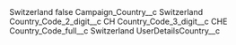 <?xml version="1.0" encoding="UTF-8"?>
<CustomMetadata xmlns="http://soap.sforce.com/2006/04/metadata" xmlns:xsi="http://www.w3.org/2001/XMLSchema-instance" xmlns:xsd="http://www.w3.org/2001/XMLSchema">
    <label>Switzerland</label>
    <protected>false</protected>
    <values>
        <field>Campaign_Country__c</field>
        <value xsi:type="xsd:string">Switzerland</value>
    </values>
    <values>
        <field>Country_Code_2_digit__c</field>
        <value xsi:type="xsd:string">CH</value>
    </values>
    <values>
        <field>Country_Code_3_digit__c</field>
        <value xsi:type="xsd:string">CHE</value>
    </values>
    <values>
        <field>Country_Code_full__c</field>
        <value xsi:type="xsd:string">Switzerland</value>
    </values>
    <values>
        <field>UserDetailsCountry__c</field>
        <value xsi:nil="true"/>
    </values>
</CustomMetadata>
